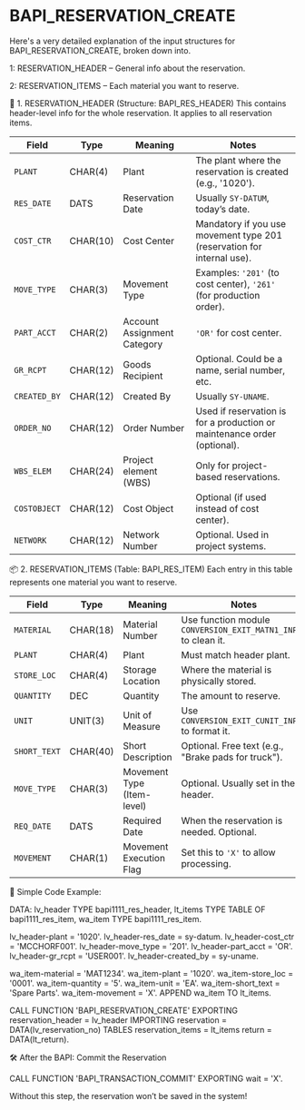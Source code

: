 # BAPI_RESERVATION_CREATE
Here's a very detailed explanation of the input structures for BAPI_RESERVATION_CREATE, broken down into.


1: RESERVATION_HEADER – General info about the reservation.

2: RESERVATION_ITEMS – Each material you want to reserve.

🧠 1. RESERVATION_HEADER (Structure: BAPI_RES_HEADER)
This contains header-level info for the whole reservation. It applies to all reservation items.

| Field        | Type     | Meaning                     | Notes                                                                    |
| ------------ | -------- | --------------------------- | ------------------------------------------------------------------------ |
| `PLANT`      | CHAR(4)  | Plant                       | The plant where the reservation is created (e.g., '1020').               |
| `RES_DATE`   | DATS     | Reservation Date            | Usually `SY-DATUM`, today’s date.                                        |
| `COST_CTR`   | CHAR(10) | Cost Center                 | Mandatory if you use movement type 201 (reservation for internal use).   |
| `MOVE_TYPE`  | CHAR(3)  | Movement Type               | Examples: `'201'` (to cost center), `'261'` (for production order).      |
| `PART_ACCT`  | CHAR(2)  | Account Assignment Category | `'OR'` for cost center.                                                  |
| `GR_RCPT`    | CHAR(12) | Goods Recipient             | Optional. Could be a name, serial number, etc.                           |
| `CREATED_BY` | CHAR(12) | Created By                  | Usually `SY-UNAME`.                                                      |
| `ORDER_NO`   | CHAR(12) | Order Number                | Used if reservation is for a production or maintenance order (optional). |
| `WBS_ELEM`   | CHAR(24) | Project element (WBS)       | Only for project-based reservations.                                     |
| `COSTOBJECT` | CHAR(12) | Cost Object                 | Optional (if used instead of cost center).                               |
| `NETWORK`    | CHAR(12) | Network Number              | Optional. Used in project systems.                                       |


📦 2. RESERVATION_ITEMS (Table: BAPI_RES_ITEM)
Each entry in this table represents one material you want to reserve.

| Field        | Type     | Meaning                    | Notes                                                          |
| ------------ | -------- | -------------------------- | -------------------------------------------------------------- |
| `MATERIAL`   | CHAR(18) | Material Number            | Use function module `CONVERSION_EXIT_MATN1_INPUT` to clean it. |
| `PLANT`      | CHAR(4)  | Plant                      | Must match header plant.                                       |
| `STORE_LOC`  | CHAR(4)  | Storage Location           | Where the material is physically stored.                       |
| `QUANTITY`   | DEC      | Quantity                   | The amount to reserve.                                         |
| `UNIT`       | UNIT(3)  | Unit of Measure            | Use `CONVERSION_EXIT_CUNIT_INPUT` to format it.                |
| `SHORT_TEXT` | CHAR(40) | Short Description          | Optional. Free text (e.g., "Brake pads for truck").            |
| `MOVE_TYPE`  | CHAR(3)  | Movement Type (Item-level) | Optional. Usually set in the header.                           |
| `REQ_DATE`   | DATS     | Required Date              | When the reservation is needed. Optional.                      |
| `MOVEMENT`   | CHAR(1)  | Movement Execution Flag    | Set this to `'X'` to allow processing.                         |

🧪 Simple Code Example:

DATA: lv_header TYPE bapi1111_res_header,
      lt_items  TYPE TABLE OF bapi1111_res_item,
      wa_item   TYPE bapi1111_res_item.

lv_header-plant      = '1020'.
lv_header-res_date   = sy-datum.
lv_header-cost_ctr   = 'MCCHORF001'.
lv_header-move_type  = '201'.
lv_header-part_acct  = 'OR'.
lv_header-gr_rcpt    = 'USER001'.
lv_header-created_by = sy-uname.

wa_item-material     = 'MAT1234'.
wa_item-plant        = '1020'.
wa_item-store_loc    = '0001'.
wa_item-quantity     = '5'.
wa_item-unit         = 'EA'.
wa_item-short_text   = 'Spare Parts'.
wa_item-movement     = 'X'.
APPEND wa_item TO lt_items.

CALL FUNCTION 'BAPI_RESERVATION_CREATE'
  EXPORTING
    reservation_header = lv_header
  IMPORTING
    reservation        = DATA(lv_reservation_no)
  TABLES
    reservation_items  = lt_items
    return             = DATA(lt_return).

🛠 After the BAPI: Commit the Reservation

CALL FUNCTION 'BAPI_TRANSACTION_COMMIT'
  EXPORTING
    wait = 'X'.

Without this step, the reservation won’t be saved in the system!

    


